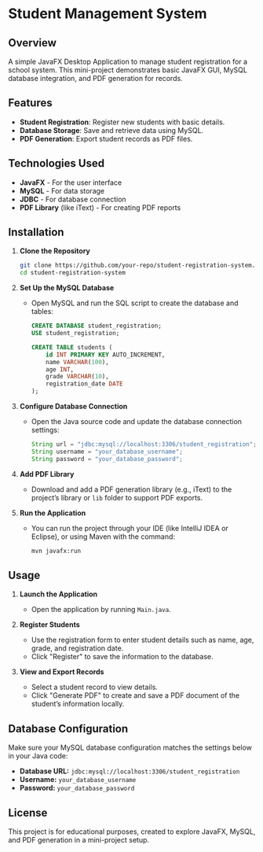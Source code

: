 # Student Management System

## Overview

A simple JavaFX Desktop Application to manage student registration for a school system. This mini-project demonstrates basic JavaFX GUI, MySQL database integration, and PDF generation for records.

## Features

- **Student Registration**: Register new students with basic details.
- **Database Storage**: Save and retrieve data using MySQL.
- **PDF Generation**: Export student records as PDF files.

## Technologies Used

- **JavaFX** - For the user interface
- **MySQL** - For data storage
- **JDBC** - For database connection
- **PDF Library** (like iText) - For creating PDF reports

## Installation

1. **Clone the Repository**
   ```bash
   git clone https://github.com/your-repo/student-registration-system.git
   cd student-registration-system
2. **Set Up the MySQL Database**
   - Open MySQL and run the SQL script to create the database and tables:
     ```sql
     CREATE DATABASE student_registration;
     USE student_registration;

     CREATE TABLE students (
         id INT PRIMARY KEY AUTO_INCREMENT,
         name VARCHAR(100),
         age INT,
         grade VARCHAR(10),
         registration_date DATE
     );
     ```

3. **Configure Database Connection**
   - Open the Java source code and update the database connection settings:
     ```java
     String url = "jdbc:mysql://localhost:3306/student_registration";
     String username = "your_database_username";
     String password = "your_database_password";
     ```

4. **Add PDF Library**  
   - Download and add a PDF generation library (e.g., iText) to the project’s library or `lib` folder to support PDF exports.

5. **Run the Application**
   - You can run the project through your IDE (like IntelliJ IDEA or Eclipse), or using Maven with the command:
     ```bash
     mvn javafx:run
     ```

## Usage

1. **Launch the Application**
   - Open the application by running `Main.java`.

2. **Register Students**
   - Use the registration form to enter student details such as name, age, grade, and registration date.
   - Click "Register" to save the information to the database.

3. **View and Export Records**
   - Select a student record to view details.
   - Click "Generate PDF" to create and save a PDF document of the student’s information locally.

## Database Configuration

Make sure your MySQL database configuration matches the settings below in your Java code:

- **Database URL:** `jdbc:mysql://localhost:3306/student_registration`
- **Username:** `your_database_username`
- **Password:** `your_database_password`

## License

This project is for educational purposes, created to explore JavaFX, MySQL, and PDF generation in a mini-project setup.
